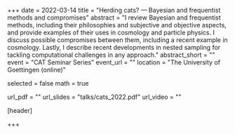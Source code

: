 +++
date = 2022-03-14
title = "Herding cats? — Bayesian and frequentist methods and compromises"
abstract = "I review Bayesian and frequentist methods, including their philosophies and subjective and objective aspects, and provide examples of their uses in cosmology and particle physics. I discuss possible compromises between them, including a recent example in cosmology. Lastly, I describe recent developments in nested sampling for tackling computational challenges in any approach."
abstract_short = ""
event = "CAT Seminar Series"
event_url = ""
location = "The University of Goettingen (online)"

selected = false
math = true

url_pdf = ""
url_slides = "talks/cats_2022.pdf"
url_video = ""

[header]

+++
